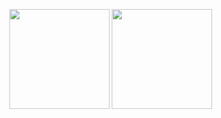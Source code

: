 <div>
<img align="center" height="180px" src="https://github-readme-stats.vercel.app/api/top-langs/?username=innofang&hide=jupyter%20notebook&hide_border=true&layout=compact&langs_count=8&exclude_repo=InnoFang.github.io&langs_count=10" />
<img align="center" height="180px" src="https://github-readme-stats.vercel.app/api?username=InnoFang&show_icons=true&theme=flag-india&hide_border=true&count_private=true&hide=contribs" />
</div>
<!--
<a href="#">
    <img align="right" src='https://github-readme-stats.vercel.app/api?username=InnoFang&show_icons=true&hide_border=true&icon_color=3F51B5&title_color=D4AC0D&hide=contribs'>
</a>  
### Hi, it's Inno 👋
- 📫 How to reach me: <innofang@outlook.com>
- ⚡ Fun fact: Trying to be creative
<a href="https://github.com/InnoFang/InnoFang">
    <img align="right" src="https://visitor-badge.laobi.icu//badge?page_id=innofang.github.io">
</a>   
-->


